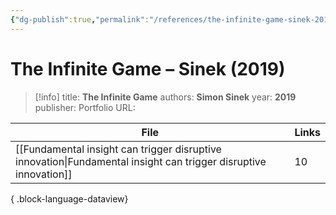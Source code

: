 ```yaml
---
{"dg-publish":true,"permalink":"/references/the-infinite-game-sinek-2019/"}
---
```



# The Infinite Game – Sinek (2019)

> [!info]
> title: **The Infinite Game**
> authors: **Simon Sinek**
> year: **2019**
> publisher: Portfolio
> URL: 



| File                                                                                                                | Links |
| ------------------------------------------------------------------------------------------------------------------- | ----- |
| [[Fundamental insight can trigger disruptive innovation\|Fundamental insight can trigger disruptive innovation]] | 10    |

{ .block-language-dataview}
